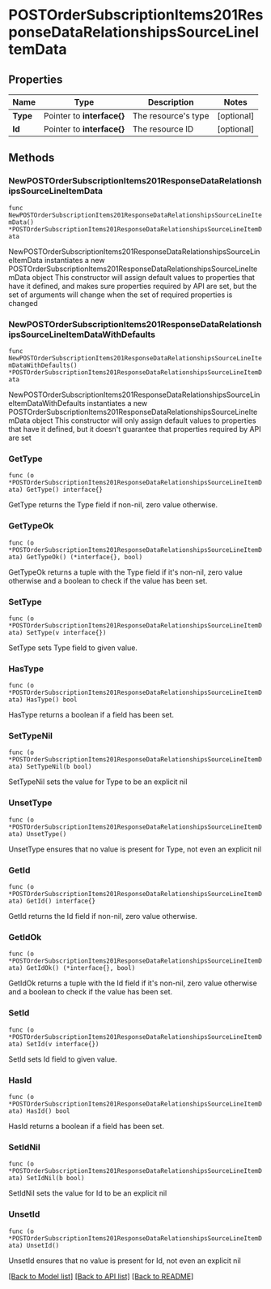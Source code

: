 # POSTOrderSubscriptionItems201ResponseDataRelationshipsSourceLineItemData

## Properties

Name | Type | Description | Notes
------------ | ------------- | ------------- | -------------
**Type** | Pointer to **interface{}** | The resource&#39;s type | [optional] 
**Id** | Pointer to **interface{}** | The resource ID | [optional] 

## Methods

### NewPOSTOrderSubscriptionItems201ResponseDataRelationshipsSourceLineItemData

`func NewPOSTOrderSubscriptionItems201ResponseDataRelationshipsSourceLineItemData() *POSTOrderSubscriptionItems201ResponseDataRelationshipsSourceLineItemData`

NewPOSTOrderSubscriptionItems201ResponseDataRelationshipsSourceLineItemData instantiates a new POSTOrderSubscriptionItems201ResponseDataRelationshipsSourceLineItemData object
This constructor will assign default values to properties that have it defined,
and makes sure properties required by API are set, but the set of arguments
will change when the set of required properties is changed

### NewPOSTOrderSubscriptionItems201ResponseDataRelationshipsSourceLineItemDataWithDefaults

`func NewPOSTOrderSubscriptionItems201ResponseDataRelationshipsSourceLineItemDataWithDefaults() *POSTOrderSubscriptionItems201ResponseDataRelationshipsSourceLineItemData`

NewPOSTOrderSubscriptionItems201ResponseDataRelationshipsSourceLineItemDataWithDefaults instantiates a new POSTOrderSubscriptionItems201ResponseDataRelationshipsSourceLineItemData object
This constructor will only assign default values to properties that have it defined,
but it doesn't guarantee that properties required by API are set

### GetType

`func (o *POSTOrderSubscriptionItems201ResponseDataRelationshipsSourceLineItemData) GetType() interface{}`

GetType returns the Type field if non-nil, zero value otherwise.

### GetTypeOk

`func (o *POSTOrderSubscriptionItems201ResponseDataRelationshipsSourceLineItemData) GetTypeOk() (*interface{}, bool)`

GetTypeOk returns a tuple with the Type field if it's non-nil, zero value otherwise
and a boolean to check if the value has been set.

### SetType

`func (o *POSTOrderSubscriptionItems201ResponseDataRelationshipsSourceLineItemData) SetType(v interface{})`

SetType sets Type field to given value.

### HasType

`func (o *POSTOrderSubscriptionItems201ResponseDataRelationshipsSourceLineItemData) HasType() bool`

HasType returns a boolean if a field has been set.

### SetTypeNil

`func (o *POSTOrderSubscriptionItems201ResponseDataRelationshipsSourceLineItemData) SetTypeNil(b bool)`

 SetTypeNil sets the value for Type to be an explicit nil

### UnsetType
`func (o *POSTOrderSubscriptionItems201ResponseDataRelationshipsSourceLineItemData) UnsetType()`

UnsetType ensures that no value is present for Type, not even an explicit nil
### GetId

`func (o *POSTOrderSubscriptionItems201ResponseDataRelationshipsSourceLineItemData) GetId() interface{}`

GetId returns the Id field if non-nil, zero value otherwise.

### GetIdOk

`func (o *POSTOrderSubscriptionItems201ResponseDataRelationshipsSourceLineItemData) GetIdOk() (*interface{}, bool)`

GetIdOk returns a tuple with the Id field if it's non-nil, zero value otherwise
and a boolean to check if the value has been set.

### SetId

`func (o *POSTOrderSubscriptionItems201ResponseDataRelationshipsSourceLineItemData) SetId(v interface{})`

SetId sets Id field to given value.

### HasId

`func (o *POSTOrderSubscriptionItems201ResponseDataRelationshipsSourceLineItemData) HasId() bool`

HasId returns a boolean if a field has been set.

### SetIdNil

`func (o *POSTOrderSubscriptionItems201ResponseDataRelationshipsSourceLineItemData) SetIdNil(b bool)`

 SetIdNil sets the value for Id to be an explicit nil

### UnsetId
`func (o *POSTOrderSubscriptionItems201ResponseDataRelationshipsSourceLineItemData) UnsetId()`

UnsetId ensures that no value is present for Id, not even an explicit nil

[[Back to Model list]](../README.md#documentation-for-models) [[Back to API list]](../README.md#documentation-for-api-endpoints) [[Back to README]](../README.md)


